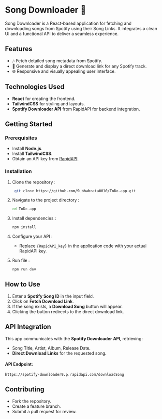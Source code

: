 # Song Downloader 🎵

Song Downloader is a React-based application for fetching and downloading songs from Spotify using their Song Links. It integrates a clean UI and a functional API to deliver a seamless experience.

## Features
- 🎶 Fetch detailed song metadata from Spotify.
- 🔗 Generate and display a direct download link for any Spotify track.
- 🌐 Responsive and visually appealing user interface.

## Technologies Used
- **React** for creating the frontend.
- **TailwindCSS** for styling and layouts.
- **Spotify Downloader API** from RapidAPI for backend integration.

## Getting Started

### Prerequisites
- Install **Node.js**.
- Install **TailwindCSS**.
- Obtain an API key from [RapidAPI](https://rapidapi.com/).

### Installation
1. Clone the repository :
     ```bash
      git clone https://github.com/Subhabrata0010/ToDo-app.git
2. Navigate to the project directory :
      ```bash
      cd ToDo-app
3. Install dependencies :
      ```bash
      npm install
4. Configure your API :
    
    - Replace `{RapidAPI_key}` in the application code with your actual RapidAPI key.
5. Run file :
      ```bash
      npm run dev

## How to Use
1. Enter a **Spotify Song ID** in the input field.
2. Click on **Fetch Download Link**.
3. If the song exists, a **Download Song** button will appear.
4. Clicking the button redirects to the direct download link.

## API Integration
This app communicates with the **Spotify Downloader API**, retrieving:
- Song Title, Artist, Album, Release Date.
- **Direct Download Links** for the requested song.

#### API Endpoint:  
    
    https://spotify-downloader9.p.rapidapi.com/downloadSong

## Contributing
- Fork the repository.
- Create a feature branch.
- Submit a pull request for review.

 
